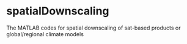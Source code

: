 # spatialDownscaling
The MATLAB codes for spatial downscaling of sat-based products or global/regional climate models 
